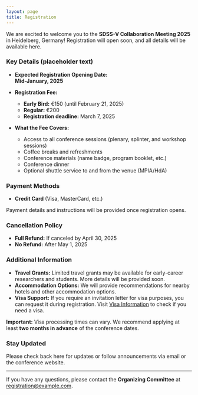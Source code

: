 ```yaml
---
layout: page
title: Registration
---
```


We are excited to welcome you to the **SDSS-V Collaboration Meeting 2025** in Heidelberg, Germany! Registration will open soon, and all details will be available here. 

### Key Details (placeholder text)

- **Expected Registration Opening Date:**  
  **Mid-January, 2025**

- **Registration Fee:**  
  - **Early Bird:** €150 (until February 21, 2025)  
  - **Regular:** €200 
  - **Registration deadline:** March 7, 2025

- **What the Fee Covers:**  
  - Access to all conference sessions (plenary, splinter, and workshop sessions)  
  - Coffee breaks and refreshments  
  - Conference materials (name badge, program booklet, etc.)  
  - Conference dinner  
  - Optional shuttle service to and from the venue (MPIA/HdA)

### Payment Methods

- **Credit Card** (Visa, MasterCard, etc.)  

Payment details and instructions will be provided once registration opens.

### Cancellation Policy

- **Full Refund:** If canceled by April 30, 2025  
- **No Refund:** After May 1, 2025  

### Additional Information

- **Travel Grants:** Limited travel grants may be available for early-career researchers and students. More details will be provided soon.  
- **Accommodation Options:** We will provide recommendations for nearby hotels and other accommodation options.  
- **Visa Support:** If you require an invitation letter for visa purposes, you can request it during registration. Visit [Visa Information](/visa) to check if you need a visa.
<div class="visa-warning">
  <strong>Important:</strong> Visa processing times can vary. We recommend applying at least <strong>two months in advance</strong> of the conference dates.
</div>

### Stay Updated

Please check back here for updates or follow announcements via email or the conference website.

---

If you have any questions, please contact the **Organizing Committee** at [registration@example.com](mailto:registration@example.com).
